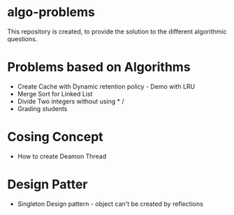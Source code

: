 # algo-problems
This repository is created, to provide the solution to the different algorithmic questions.

# Problems based on Algorithms
- Create Cache with Dynamic retention policy - Demo with LRU
- Merge Sort for Linked List
- Divide Two integers without using * /
- Grading students

# Cosing Concept
- How to create Deamon Thread

# Design Patter
- Singleton Design pattern - object can't be created by reflections

